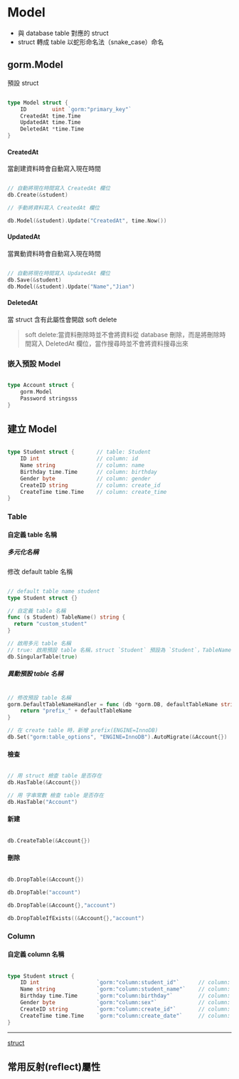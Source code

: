 # Model

* 與 database table 對應的 struct
* struct 轉成 table 以蛇形命名法（snake_case）命名

## gorm.Model

預設 struct

```go

type Model struct {
    ID        uint `gorm:"primary_key"`
    CreatedAt time.Time
    UpdatedAt time.Time
    DeletedAt *time.Time
}


```

#### CreatedAt

當創建資料時會自動寫入現在時間

```go

// 自動將現在時間寫入 CreatedAt 欄位
db.Create(&student) 

// 手動將資料寫入 CreatedAt 欄位

db.Model(&student).Update("CreatedAt", time.Now())

```

#### UpdatedAt

當異動資料時會自動寫入現在時間

```go

// 自動將現在時間寫入 UpdatedAt 欄位
db.Save(&student) 
db.Model(&student).Update("Name","Jian")

```

#### DeletedAt

當 struct 含有此屬性會開啟 soft delete

> soft delete:當資料刪除時並不會將資料從 database 刪除，而是將刪除時間寫入 DeletedAt 欄位，當作搜尋時並不會將資料搜尋出來

### 嵌入預設 Model

```go

type Account struct {
    gorm.Model
    Password stringsss
}


```

## 建立 Model

```go

type Student struct {       // table: Student
    ID int                  // column: id
    Name string             // column: name
    Birthday time.Time      // column: birthday
    Gender byte             // column: gender
    CreateID string         // column: create_id 
    CreateTime time.Time    // column: create_time
}

```

### Table

#### 自定義 table 名稱

##### 多元化名稱

修改 default table 名稱

```go

// default table name student
type Student struct {}

// 自定義 table 名稱
func (s Student) TableName() string {
  return "custom_student"
}

// 啟用多元 table 名稱
// true: 啟用預設 table 名稱，struct `Student` 預設為 `Student`，TableName() 方法將不會被啟用
db.SingularTable(true)

```

##### 異動預設 table 名稱

```go

// 修改預設 table 名稱
gorm.DefaultTableNameHandler = func (db *gorm.DB, defaultTableName string) string  {
    return "prefix_" + defaultTableName
}

// 在 create table 時，新增 prefix(ENGINE=InnoDB)
db.Set("gorm:table_options", "ENGINE=InnoDB").AutoMigrate(&Account{})

```

#### 檢查

```go

// 用 struct 檢查 table 是否存在
db.HasTable(&Account{})

// 用 字串常數 檢查 table 是否存在
db.HasTable("Account")

```

#### 新建

```go

db.CreateTable(&Account{})

```

#### 刪除

```go

db.DropTable(&Account{})

db.DropTable("account")

db.DropTable(&Account{},"account")

db.DropTableIfExists((&Account{},"account")

```


### Column

#### 自定義 column 名稱

```go

type Student struct {       
    ID int                  `gorm:"column:student_id"`      // column: student_id
    Name string             `gorm:"column:student_name"`    // column: student_name
    Birthday time.Time      `gorm:"column:birthday"`        // column: birthday
    Gender byte             `gorm:"column:sex"`             // column: sex
    CreateID string         `gorm:"column:create_id"`       // column: create_id 
    CreateTime time.Time    `gorm:"column:create_date"`     // column: create_date
}

```

----

[struct](/Common/Note/Struct.md)

## 常用反射(reflect)屬性

